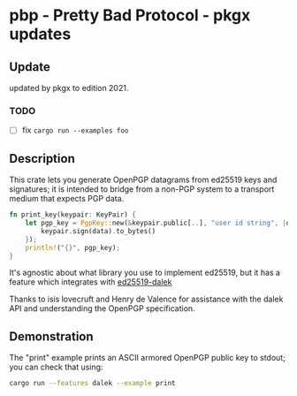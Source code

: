 # pbp - Pretty Bad Protocol - pkgx updates

## Update

updated by pkgx to edition 2021.

### TODO

- [ ] fix `cargo run --examples foo`

## Description

This crate lets you generate OpenPGP datagrams from ed25519 keys and
signatures; it is intended to bridge from a non-PGP system to a transport
medium that expects PGP data.

```rust
fn print_key(keypair: KeyPair) {
    let pgp_key = PgpKey::new(&keypair.public[..], "user id string", |data| {
        keypair.sign(data).to_bytes()
    });
    println!("{}", pgp_key);
}
```

It's agnostic about what library you use to implement ed25519, but it has a
feature which integrates with [ed25519-dalek][dalek]

Thanks to isis lovecruft and Henry de Valence for assistance with the dalek API
and understanding the OpenPGP specification.

## Demonstration

The "print" example prints an ASCII armored OpenPGP public key to stdout; you
can check that using:

```sh
cargo run --features dalek --example print
```

[dalek]: https://github.com/isislovecruft/ed25519-dalek
